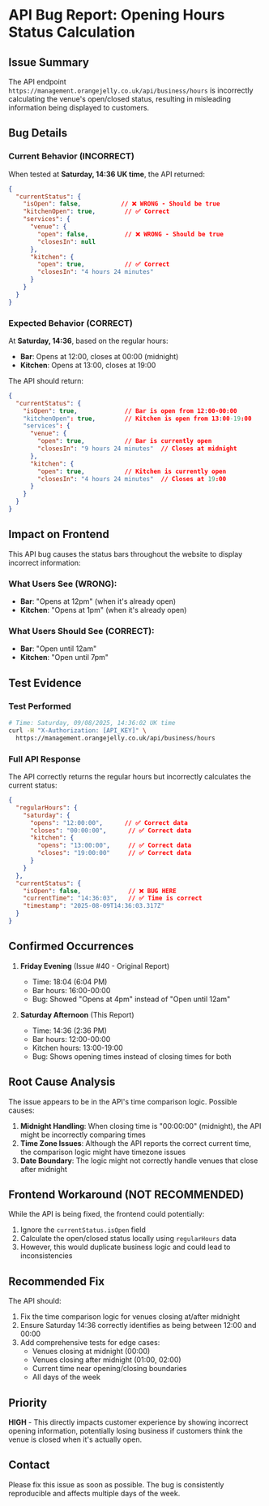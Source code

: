 # API Bug Report: Opening Hours Status Calculation

## Issue Summary
The API endpoint `https://management.orangejelly.co.uk/api/business/hours` is incorrectly calculating the venue's open/closed status, resulting in misleading information being displayed to customers.

## Bug Details

### Current Behavior (INCORRECT)
When tested at **Saturday, 14:36 UK time**, the API returned:
```json
{
  "currentStatus": {
    "isOpen": false,           // ❌ WRONG - Should be true
    "kitchenOpen": true,        // ✅ Correct
    "services": {
      "venue": {
        "open": false,          // ❌ WRONG - Should be true
        "closesIn": null
      },
      "kitchen": {
        "open": true,           // ✅ Correct
        "closesIn": "4 hours 24 minutes"
      }
    }
  }
}
```

### Expected Behavior (CORRECT)
At **Saturday, 14:36**, based on the regular hours:
- **Bar**: Opens at 12:00, closes at 00:00 (midnight)
- **Kitchen**: Opens at 13:00, closes at 19:00

The API should return:
```json
{
  "currentStatus": {
    "isOpen": true,             // Bar is open from 12:00-00:00
    "kitchenOpen": true,        // Kitchen is open from 13:00-19:00
    "services": {
      "venue": {
        "open": true,           // Bar is currently open
        "closesIn": "9 hours 24 minutes"  // Closes at midnight
      },
      "kitchen": {
        "open": true,           // Kitchen is currently open
        "closesIn": "4 hours 24 minutes"  // Closes at 19:00
      }
    }
  }
}
```

## Impact on Frontend

This API bug causes the status bars throughout the website to display incorrect information:

### What Users See (WRONG):
- **Bar**: "Opens at 12pm" (when it's already open)
- **Kitchen**: "Opens at 1pm" (when it's already open)

### What Users Should See (CORRECT):
- **Bar**: "Open until 12am"
- **Kitchen**: "Open until 7pm"

## Test Evidence

### Test Performed
```bash
# Time: Saturday, 09/08/2025, 14:36:02 UK time
curl -H "X-Authorization: [API_KEY]" \
  https://management.orangejelly.co.uk/api/business/hours
```

### Full API Response
The API correctly returns the regular hours but incorrectly calculates the current status:

```json
{
  "regularHours": {
    "saturday": {
      "opens": "12:00:00",      // ✅ Correct data
      "closes": "00:00:00",      // ✅ Correct data
      "kitchen": {
        "opens": "13:00:00",     // ✅ Correct data
        "closes": "19:00:00"     // ✅ Correct data
      }
    }
  },
  "currentStatus": {
    "isOpen": false,             // ❌ BUG HERE
    "currentTime": "14:36:03",   // ✅ Time is correct
    "timestamp": "2025-08-09T14:36:03.317Z"
  }
}
```

## Confirmed Occurrences

1. **Friday Evening** (Issue #40 - Original Report)
   - Time: 18:04 (6:04 PM)
   - Bar hours: 16:00-00:00
   - Bug: Showed "Opens at 4pm" instead of "Open until 12am"

2. **Saturday Afternoon** (This Report)
   - Time: 14:36 (2:36 PM)
   - Bar hours: 12:00-00:00
   - Kitchen hours: 13:00-19:00
   - Bug: Shows opening times instead of closing times for both

## Root Cause Analysis

The issue appears to be in the API's time comparison logic. Possible causes:

1. **Midnight Handling**: When closing time is "00:00:00" (midnight), the API might be incorrectly comparing times
2. **Time Zone Issues**: Although the API reports the correct current time, the comparison logic might have timezone issues
3. **Date Boundary**: The logic might not correctly handle venues that close after midnight

## Frontend Workaround (NOT RECOMMENDED)

While the API is being fixed, the frontend could potentially:
1. Ignore the `currentStatus.isOpen` field
2. Calculate the open/closed status locally using `regularHours` data
3. However, this would duplicate business logic and could lead to inconsistencies

## Recommended Fix

The API should:
1. Fix the time comparison logic for venues closing at/after midnight
2. Ensure Saturday 14:36 correctly identifies as being between 12:00 and 00:00
3. Add comprehensive tests for edge cases:
   - Venues closing at midnight (00:00)
   - Venues closing after midnight (01:00, 02:00)
   - Current time near opening/closing boundaries
   - All days of the week

## Priority
**HIGH** - This directly impacts customer experience by showing incorrect opening information, potentially losing business if customers think the venue is closed when it's actually open.

## Contact
Please fix this issue as soon as possible. The bug is consistently reproducible and affects multiple days of the week.